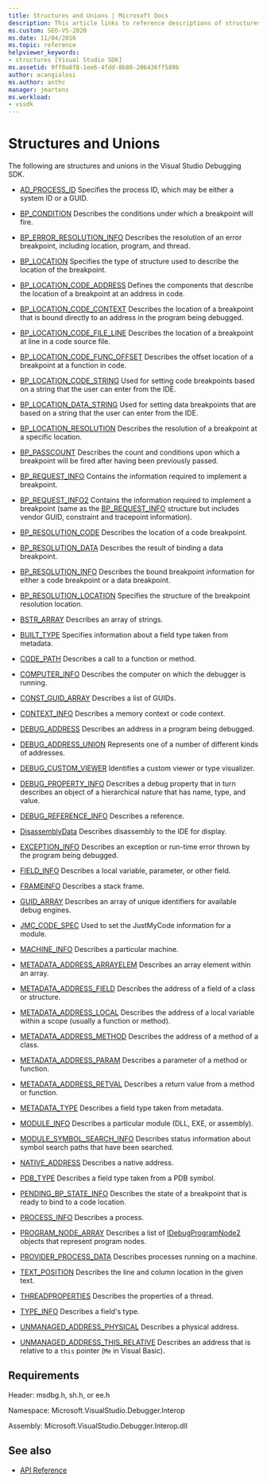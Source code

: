 ```yaml
---
title: Structures and Unions | Microsoft Docs
description: This article links to reference descriptions of structures and unions in the Visual Studio Debugging SDK.
ms.custom: SEO-VS-2020
ms.date: 11/04/2016
ms.topic: reference
helpviewer_keywords:
- structures [Visual Studio SDK]
ms.assetid: 9ff0a8f8-1ee6-4fdd-8b80-206436ff589b
author: acangialosi
ms.author: anthc
manager: jmartens
ms.workload:
- vssdk
---
```

# Structures and Unions
The following are structures and unions in the Visual Studio Debugging SDK.

- [AD_PROCESS_ID](../../../extensibility/debugger/reference/ad-process-id.md)
 Specifies the process ID, which may be either a system ID or a GUID.

- [BP_CONDITION](../../../extensibility/debugger/reference/bp-condition.md)
 Describes the conditions under which a breakpoint will fire.

- [BP_ERROR_RESOLUTION_INFO](../../../extensibility/debugger/reference/bp-error-resolution-info.md)
 Describes the resolution of an error breakpoint, including location, program, and thread.

- [BP_LOCATION](../../../extensibility/debugger/reference/bp-location.md)
 Specifies the type of structure used to describe the location of the breakpoint.

- [BP_LOCATION_CODE_ADDRESS](../../../extensibility/debugger/reference/bp-location-code-address.md)
 Defines the components that describe the location of a breakpoint at an address in code.

- [BP_LOCATION_CODE_CONTEXT](../../../extensibility/debugger/reference/bp-location-code-context.md)
 Describes the location of a breakpoint that is bound directly to an address in the program being debugged.

- [BP_LOCATION_CODE_FILE_LINE](../../../extensibility/debugger/reference/bp-location-code-file-line.md)
 Describes the location of a breakpoint at line in a code source file.

- [BP_LOCATION_CODE_FUNC_OFFSET](../../../extensibility/debugger/reference/bp-location-code-func-offset.md)
 Describes the offset location of a breakpoint at a function in code.

- [BP_LOCATION_CODE_STRING](../../../extensibility/debugger/reference/bp-location-code-string.md)
 Used for setting code breakpoints based on a string that the user can enter from the IDE.

- [BP_LOCATION_DATA_STRING](../../../extensibility/debugger/reference/bp-location-data-string.md)
 Used for setting data breakpoints that are based on a string that the user can enter from the IDE.

- [BP_LOCATION_RESOLUTION](../../../extensibility/debugger/reference/bp-location-resolution.md)
 Describes the resolution of a breakpoint at a specific location.

- [BP_PASSCOUNT](../../../extensibility/debugger/reference/bp-passcount.md)
 Describes the count and conditions upon which a breakpoint will be fired after having been previously passed.

- [BP_REQUEST_INFO](../../../extensibility/debugger/reference/bp-request-info.md)
 Contains the information required to implement a breakpoint.

- [BP_REQUEST_INFO2](../../../extensibility/debugger/reference/bp-request-info2.md)
 Contains the information required to implement a breakpoint (same as the [BP_REQUEST_INFO](../../../extensibility/debugger/reference/bp-request-info.md) structure but includes vendor GUID, constraint and tracepoint information).

- [BP_RESOLUTION_CODE](../../../extensibility/debugger/reference/bp-resolution-code.md)
 Describes the location of a code breakpoint.

- [BP_RESOLUTION_DATA](../../../extensibility/debugger/reference/bp-resolution-data.md)
 Describes the result of binding a data breakpoint.

- [BP_RESOLUTION_INFO](../../../extensibility/debugger/reference/bp-resolution-info.md)
 Describes the bound breakpoint information for either a code breakpoint or a data breakpoint.

- [BP_RESOLUTION_LOCATION](../../../extensibility/debugger/reference/bp-resolution-location.md)
 Specifies the structure of the breakpoint resolution location.

- [BSTR_ARRAY](../../../extensibility/debugger/reference/bstr-array.md)
 Describes an array of strings.

- [BUILT_TYPE](../../../extensibility/debugger/reference/built-type.md)
 Specifies information about a field type taken from metadata.

- [CODE_PATH](../../../extensibility/debugger/reference/code-path.md)
 Describes a call to a function or method.

- [COMPUTER_INFO](../../../extensibility/debugger/reference/computer-info.md)
 Describes the computer on which the debugger is running.

- [CONST_GUID_ARRAY](../../../extensibility/debugger/reference/const-guid-array.md)
 Describes a list of GUIDs.

- [CONTEXT_INFO](../../../extensibility/debugger/reference/context-info.md)
 Describes a memory context or code context.

- [DEBUG_ADDRESS](../../../extensibility/debugger/reference/debug-address.md)
 Describes an address in a program being debugged.

- [DEBUG_ADDRESS_UNION](../../../extensibility/debugger/reference/debug-address-union.md)
 Represents one of a number of different kinds of addresses.

- [DEBUG_CUSTOM_VIEWER](../../../extensibility/debugger/reference/debug-custom-viewer.md)
 Identifies a custom viewer or type visualizer.

- [DEBUG_PROPERTY_INFO](../../../extensibility/debugger/reference/debug-property-info.md)
 Describes a debug property that in turn describes an object of a hierarchical nature that has name, type, and value.

- [DEBUG_REFERENCE_INFO](../../../extensibility/debugger/reference/debug-reference-info.md)
 Describes a reference.

- [DisassemblyData](../../../extensibility/debugger/reference/disassemblydata.md)
 Describes disassembly to the IDE for display.

- [EXCEPTION_INFO](../../../extensibility/debugger/reference/exception-info.md)
 Describes an exception or run-time error thrown by the program being debugged.

- [FIELD_INFO](../../../extensibility/debugger/reference/field-info.md)
 Describes a local variable, parameter, or other field.

- [FRAMEINFO](../../../extensibility/debugger/reference/frameinfo.md)
 Describes a stack frame.

- [GUID_ARRAY](../../../extensibility/debugger/reference/guid-array.md)
 Describes an array of unique identifiers for available debug engines.

- [JMC_CODE_SPEC](../../../extensibility/debugger/reference/jmc-code-spec.md)
 Used to set the JustMyCode information for a module.

- [MACHINE_INFO](../../../extensibility/debugger/reference/machine-info.md)
 Describes a particular machine.

- [METADATA_ADDRESS_ARRAYELEM](../../../extensibility/debugger/reference/metadata-address-arrayelem.md)
 Describes an array element within an array.

- [METADATA_ADDRESS_FIELD](../../../extensibility/debugger/reference/metadata-address-field.md)
 Describes the address of a field of a class or structure.

- [METADATA_ADDRESS_LOCAL](../../../extensibility/debugger/reference/metadata-address-local.md)
 Describes the address of a local variable within a scope (usually a function or method).

- [METADATA_ADDRESS_METHOD](../../../extensibility/debugger/reference/metadata-address-method.md)
 Describes the address of a method of a class.

- [METADATA_ADDRESS_PARAM](../../../extensibility/debugger/reference/metadata-address-param.md)
 Describes a parameter of a method or function.

- [METADATA_ADDRESS_RETVAL](../../../extensibility/debugger/reference/metadata-address-retval.md)
 Describes a return value from a method or function.

- [METADATA_TYPE](../../../extensibility/debugger/reference/metadata-type.md)
 Describes a field type taken from metadata.

- [MODULE_INFO](../../../extensibility/debugger/reference/module-info.md)
 Describes a particular module (DLL, EXE, or assembly).

- [MODULE_SYMBOL_SEARCH_INFO](../../../extensibility/debugger/reference/module-symbol-search-info.md)
 Describes status information about symbol search paths that have been searched.

- [NATIVE_ADDRESS](../../../extensibility/debugger/reference/native-address.md)
 Describes a native address.

- [PDB_TYPE](../../../extensibility/debugger/reference/pdb-type.md)
 Describes a field type taken from a PDB symbol.

- [PENDING_BP_STATE_INFO](../../../extensibility/debugger/reference/pending-bp-state-info.md)
 Describes the state of a breakpoint that is ready to bind to a code location.

- [PROCESS_INFO](../../../extensibility/debugger/reference/process-info.md)
 Describes a process.

- [PROGRAM_NODE_ARRAY](../../../extensibility/debugger/reference/program-node-array.md)
 Describes a list of [IDebugProgramNode2](../../../extensibility/debugger/reference/idebugprogramnode2.md) objects that represent program nodes.

- [PROVIDER_PROCESS_DATA](../../../extensibility/debugger/reference/provider-process-data.md)
 Describes processes running on a machine.

- [TEXT_POSITION](../../../extensibility/debugger/reference/text-position.md)
 Describes the line and column location in the given text.

- [THREADPROPERTIES](../../../extensibility/debugger/reference/threadproperties.md)
 Describes the properties of a thread.

- [TYPE_INFO](../../../extensibility/debugger/reference/type-info.md)
 Describes a field's type.

- [UNMANAGED_ADDRESS_PHYSICAL](../../../extensibility/debugger/reference/unmanaged-address-physical.md)
 Describes a physical address.

- [UNMANAGED_ADDRESS_THIS_RELATIVE](../../../extensibility/debugger/reference/unmanaged-address-this-relative.md)
 Describes an address that is relative to a `this` pointer (`Me` in Visual Basic).

## Requirements
 Header: msdbg.h, sh.h, or ee.h

 Namespace: Microsoft.VisualStudio.Debugger.Interop

 Assembly: Microsoft.VisualStudio.Debugger.Interop.dll

## See also
- [API Reference](../../../extensibility/debugger/reference/api-reference-visual-studio-debugging.md)
